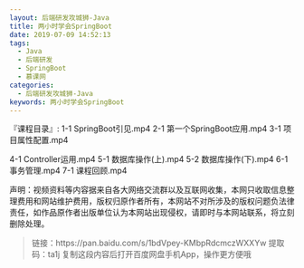 ```yaml
---
layout: 后端研发攻城狮-Java
title: 两小时学会SpringBoot
date: 2019-07-09 14:52:13
tags:
  - Java
  - 后端研发
  - SpringBoot
  - 慕课网
categories:
  - 后端研发攻城狮-Java
keywords: 两小时学会SpringBoot
---
```

『课程目录』: 
1-1 SpringBoot引见.mp4
2-1 第一个SpringBoot应用.mp4
3-1 项目属性配置.mp4
<!-- more -->
4-1 Controller运用.mp4
5-1 数据库操作(上).mp4
5-2 数据库操作(下).mp4
6-1 事务管理.mp4
7-1 课程回顾.mp4
<div class="post-copyright">
    <div class="post-copyright__author">
      <span class="post-copyright-meta">声明：视频资料等内容据来自各大网络交流群以及互联网收集，本网只收取信息整理费用和网站维护费用，版权归原作者所有，本网站不对所涉及的版权问题负法律责任，如作品原作者出版单位认为本网站出现侵权，请即时与本网站联系，将立刻删除处理。 </span>
    </div>
</div>

<blockquote class="blockquote-center">
链接：https://pan.baidu.com/s/1bdVpey-KMbpRdcmczWXXYw 
提取码：ta1j 
复制这段内容后打开百度网盘手机App，操作更方便哦
</blockquote>

